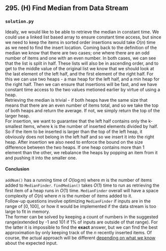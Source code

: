 ## 295. (H) Find Median from Data Stream

### `solution.py`
Ideally, we would like to be able to retrieve the median in constant time. We could use a linked list based array to ensure constant time access, but since we need to keep the items in sorted order insertions would take $O(n)$ time as we need to find the insert location. Coming back to the definition of the median we know that there are two cases; one where there are an odd number of items and one with an even number. In both cases, we can see that the list is split in half. These lists will also be in ascending order, and to get to the middle value of the original list we know that we should look at the last element of the left half, and the first element of the right half. For this we can use two heaps - a max heap for the left half, and a min heap for the right half. Then we can ensure that insertions will be fast, and we have constant time access to the two values metioned earlier by virtue of using a heap.  
Retrieving the median is trivial - if both heaps have the same size that means that there are an even number of items total, and so we take the top of both heaps and return the average. If not, we simply return the top of the larger heap.  
For insertion, we want to guarantee that the left half contains only the k-smallest items, where k is the number of inserted elements divided by half. So if the item to be inserted is larger than the top of the left heap, it obviously does not belong in the left half and so we insert it into the right heap. After insertion we also need to enforce the bound on the size difference between the two heaps. If one heap contains more than 1 element than the other, we rebalance the heaps by popping an item from it and pushing it into the smaller one.  
  
#### Conclusion
`addNum()` has a running time of $O(\log m)$ where $m$ is the number of items added to `MedianFinder`. `findMedian()` takes $O(1)$ time to run as retrieving the first item of a heap runs in $O(1)$ time. `MedianFinder` overall will have a space complexity of $O(n)$ where $n$ is the number of items added to it.  
Follow-up questions involve optimizing `MedianFinder` if inputs are in the range of $[0,100]$, or how it would be implemented if the data stream is too large to fit in memory.  
The former can be solved by keeping a count of numbers in the suggested range(extended by -1 and 101 if 1% of inputs are outside of that range). For the latter it is impossible to find the **exact** answer, but we can find the best approximation by only keeping track of the $n$ recently inserted items. Of course, the actual approach will be different [depending on what we know](https://stackoverflow.com/questions/10657503/find-running-median-from-a-stream-of-integers) about the expected input.  